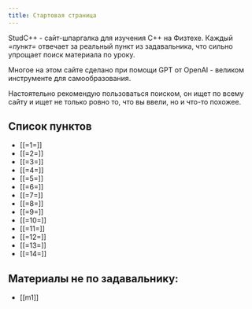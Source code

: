 ```yaml
---
title: Стартовая страница
---
```


StudC++ - cайт-шпаргалка для изучения C++ на Физтехе. Каждый *=пункт=* отвечает за реальный пункт из задавальника, что сильно упрощает поиск материала по уроку.

Многое на этом сайте сделано при помощи GPT от OpenAI - великом инструменте для самообразования.

Настоятельно рекомендую пользоваться поиском, он ищет по всему сайту и ищет не только ровно то, что вы ввели, но и что-то похожее.

## Список пунктов

- [[=1=]]
- [[=2=]]
- [[=3=]]
- [[=4=]]
- [[=5=]]
- [[=6=]]
- [[=7=]]
- [[=8=]]
- [[=9=]]
- [[=10=]]
- [[=11=]]
- [[=12=]]
- [[=13=]]
- [[=14=]]

## Материалы не по задавальнику:
- [[m1]]
